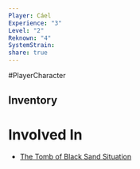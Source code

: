 ```yaml
---  
Player: Cáel  
Experience: "3"  
Level: "2"  
Reknown: "4"  
SystemStrain:   
share: true  
---  
```

#PlayerCharacter  
  
## Inventory  
  
  
# Involved In  
- [The Tomb of Black Sand Situation](The%20Tomb%20of%20Black%20Sand%20Situation.md)  
